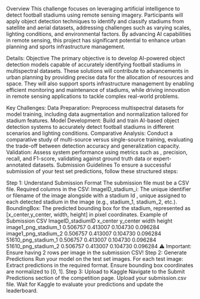 Overview
This challenge focuses on leveraging artificial intelligence to detect football stadiums using remote sensing imagery. Participants will apply object detection techniques to identify and classify stadiums from satellite and aerial datasets, addressing challenges such as varying scales, lighting conditions, and environmental factors. By advancing AI capabilities in remote sensing, this project has significant potential to enhance urban planning and sports infrastructure management.


Details:
Objective
The primary objective is to develop AI-powered object detection models capable of accurately identifying football stadiums in multispectral datasets. These solutions will contribute to advancements in urban planning by providing precise data for the allocation of resources and space. They will also support sports infrastructure management by enabling efficient monitoring and maintenance of stadiums, while driving innovation in remote sensing applications to tackle complex real-world problems.

Key Challenges:
Data Preparation: Preprocess multispectral datasets for model training, including data augmentation and normalization tailored for stadium features.
Model Development: Build and train AI-based object detection systems to accurately detect football stadiums in different scenarios and lighting conditions.
Comparative Analysis: Conduct a comparative study of multi-source versus single-source training, evaluating the trade-off between detection accuracy and generalization capacity.
Validation: Assess system performance using metrics such as , precision, recall, and F1-score, validating against ground truth data or expert-annotated datasets.
Submission Guidelines
To ensure a successful submission of your test set predictions, follow these structured steps:

Step 1: Understand Submission Format
The submission file must be a CSV file.
Required columns in the CSV:
ImageID_stadium_i: The unique identifier or filename of the image alongside with a stadium Id , unique assigned to each detected stadium in the image (e.g., stadium_1, stadium_2, etc.).
BoundingBox: The predicted bounding box for the stadium, represented as [x_center,y_center, width, height] in pixel coordinates.
Example of Submission CSV
ImageID_stadiumID	x_center	y_center	width	height
image1_png_stadium_1	0.506757	0.413007	0.104730	0.096284
image1_png_stadium_2	0.506757	0.413007	0.104730	0.096284
51610_png_stadium_1	0.506757	0.413007	0.104730	0.096284
51610_png_stadium_2	0.506757	0.413007	0.104730	0.096284
⚠️ Important: Ensure having 2 rows per image in the submission CSV!
Step 2: Generate Predictions
Run your model on the test set images.
For each test image:
Extract predictions in the required format.
Ensure bounding box coordinates are normalized to [0, 1].
Step 3: Upload to Kaggle
Navigate to the Submit Predictions section of the competition page.
Upload your submission.csv file.
Wait for Kaggle to evaluate your predictions and update the leaderboard.
